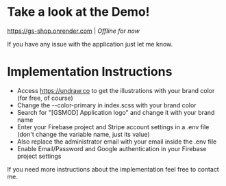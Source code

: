 # Take a look at the Demo!

https://gs-shop.onrender.com | _Offline for now_

If you have any issue with the application just let me know.

# Implementation Instructions

- Access https://undraw.co to get the illustrations with your brand color (for free, of course)
- Change the --color-primary in index.scss with your brand color
- Search for "[GSMOD] Application logo" and change it with your brand name
- Enter your Firebase project and Stripe account settings in a .env file (don't change the variable name, just its value)
- Also replace the administrator email with your email inside the .env file
- Enable Email/Password and Google authentication in your Firebase project settings

If you need more instructions about the implementation feel free to contact me.
